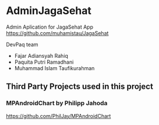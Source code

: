 # AdminJagaSehat
Admin Aplication for JagaSehat App
https://github.com/muhamistau/JagaSehat

DevPaq team
- Fajar Adiansyah Rahiq
- Paquita Putri Ramadhani
- Muhammad Islam Taufikurahman

## Third Party Projects used in this project
### MPAndroidChart by Philipp Jahoda <br/>
https://github.com/PhilJay/MPAndroidChart
